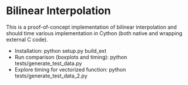Bilinear Interpolation
======================

This is a proof-of-concept implementation of bilinear interpolation and should 
time various implementation in Cython (both native and wrapping external C 
code).


* Installation: python setup.py build_ext
* Run comparison (boxplots and timing): python tests/generate_test_data.py
* Explore timing for vectorized function: python tests/generate_test_data_2.py

